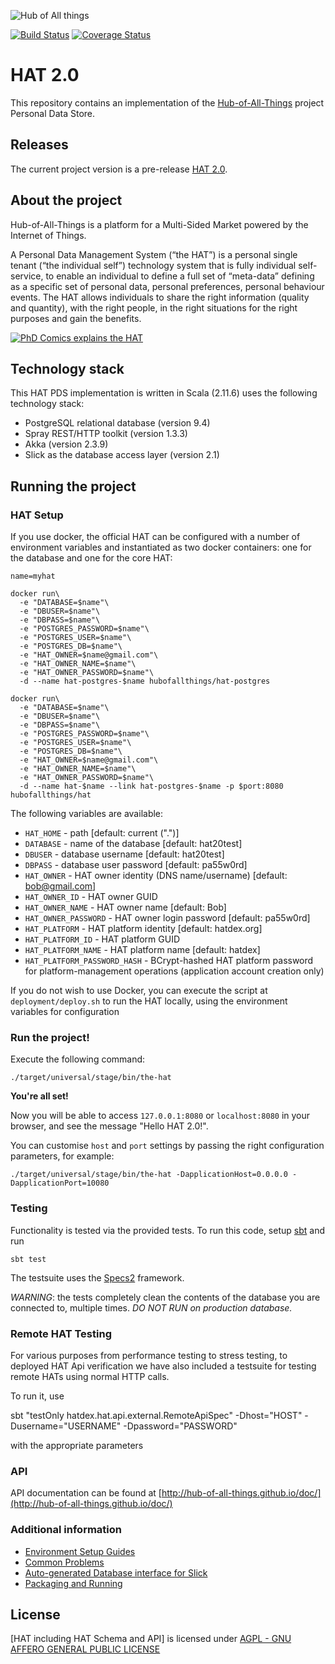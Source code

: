 ![Hub of All things](http://hubofallthings.com/wp-content/uploads/banner21.png)

[![Build Status](https://travis-ci.org/Hub-of-all-Things/HAT2.0.svg?branch=master)](https://travis-ci.org/Hub-of-all-Things/HAT2.0)
[![Coverage Status](https://coveralls.io/repos/Hub-of-all-Things/HAT2.0/badge.svg?branch=master&service=github)](https://coveralls.io/github/Hub-of-all-Things/HAT2.0?branch=master)

# HAT 2.0

This repository contains an implementation of the [Hub-of-All-Things](http://hubofallthings.com) project Personal Data Store.

## Releases

The current project version is a pre-release [HAT 2.0](https://github.com/Hub-of-all-Things/HAT2.0/releases/tag/v2.0).


## About the project

Hub-of-All-Things is a platform for a Multi-Sided Market powered by the Internet of Things.

A Personal Data Management System (“the HAT”) is a personal single tenant (“the individual self”) technology system that is fully individual self-service, to enable an individual to define a full set of “meta-data” defining as a specific set of personal data, personal preferences, personal behaviour events. The HAT allows individuals to share the right information (quality and quantity), with the right people, in the right situations for the right purposes and gain the benefits.

[![PhD Comics explains the HAT](http://img.youtube.com/vi/y1txYjoSQQc/0.jpg)](http://www.youtube.com/watch?v=y1txYjoSQQc)

## Technology stack

This HAT PDS implementation is written in Scala (2.11.6) uses the following technology stack:

- PostgreSQL relational database (version 9.4)
- Spray REST/HTTP toolkit (version 1.3.3)
- Akka (version 2.3.9)
- Slick as the database access layer (version 2.1)

## Running the project


### HAT Setup

If you use docker, the official HAT can be configured with a number of environment variables and instantiated as two docker containers: one for the database and one for the core HAT:

    name=myhat

    docker run\
      -e "DATABASE=$name"\
      -e "DBUSER=$name"\
      -e "DBPASS=$name"\
      -e "POSTGRES_PASSWORD=$name"\
      -e "POSTGRES_USER=$name"\
      -e "POSTGRES_DB=$name"\
      -e "HAT_OWNER=$name@gmail.com"\
      -e "HAT_OWNER_NAME=$name"\
      -e "HAT_OWNER_PASSWORD=$name"\
      -d --name hat-postgres-$name hubofallthings/hat-postgres

    docker run\
      -e "DATABASE=$name"\
      -e "DBUSER=$name"\
      -e "DBPASS=$name"\
      -e "POSTGRES_PASSWORD=$name"\
      -e "POSTGRES_USER=$name"\
      -e "POSTGRES_DB=$name"\
      -e "HAT_OWNER=$name@gmail.com"\
      -e "HAT_OWNER_NAME=$name"\
      -e "HAT_OWNER_PASSWORD=$name"\
      -d --name hat-$name --link hat-postgres-$name -p $port:8080 hubofallthings/hat

The following variables are available:

- `HAT_HOME` - path [default: current (".")]
- `DATABASE` - name of the database [default: hat20test]
- `DBUSER` - database username [default: hat20test]
- `DBPASS` - database user password [default: pa55w0rd]
- `HAT_OWNER` - HAT owner identity (DNS name/username) [default: bob@gmail.com]
- `HAT_OWNER_ID` - HAT owner GUID
- `HAT_OWNER_NAME` - HAT owner name [default: Bob]
- `HAT_OWNER_PASSWORD` - HAT owner login password [default: pa55w0rd]
- `HAT_PLATFORM` - HAT platform identity [default: hatdex.org]
- `HAT_PLATFORM_ID` - HAT platform GUID
- `HAT_PLATFORM_NAME` - HAT platform name [default: hatdex]
- `HAT_PLATFORM_PASSWORD_HASH` - BCrypt-hashed HAT platform password for platform-management operations (application account creation only)

If you do not wish to use Docker, you can execute the script at `deployment/deploy.sh` to run the HAT locally, using the environment variables for configuration

### Run the project!
Execute the following command:

    ./target/universal/stage/bin/the-hat

**You're all set!**

Now you will be able to access `127.0.0.1:8080` or `localhost:8080` in your browser, and see the message "Hello HAT 2.0!".

You can customise `host` and `port` settings by passing the right configuration parameters, for example:

    ./target/universal/stage/bin/the-hat -DapplicationHost=0.0.0.0 -DapplicationPort=10080

### Testing

Functionality is tested via the provided tests. To run this code, setup [sbt](http://www.scala-sbt.org) and run

	sbt test
	
The testsuite uses the [Specs2](https://etorreborre.github.io/specs2/) framework.

*WARNING*: the tests completely clean the contents of the database you are connected to, multiple times. *DO NOT RUN on production database.*

### Remote HAT Testing

For various purposes from performance testing to stress testing, to deployed HAT Api verification we have also included a testsuite for testing remote HATs using normal HTTP calls.

To run it, use

  sbt "testOnly hatdex.hat.api.external.RemoteApiSpec" -Dhost="HOST" -Dusername="USERNAME" -Dpassword="PASSWORD"

with the appropriate parameters

### API

API documentation can be found at [http://hub-of-all-things.github.io/doc/](http://hub-of-all-things.github.io/doc/) 

### Additional information

- [Environment Setup Guides](https://github.com/Hub-of-all-Things/HAT2.0/wiki/Environment-Setup)
- [Common Problems](https://github.com/Hub-of-all-Things/HAT2.0/wiki/Common-Problems)
- [Auto-generated Database interface for Slick](https://github.com/Hub-of-all-Things/HAT2.0/wiki/Auto-generated-Database-interface-for-Slick)
- [Packaging and Running](https://github.com/Hub-of-all-Things/HAT2.0/wiki/Packaging-and-running)

## License

[HAT including HAT Schema and API] is licensed under [AGPL - GNU AFFERO GENERAL PUBLIC LICENSE](https://github.com/Hub-of-all-Things/HAT/blob/master/LICENSE/AGPL)
